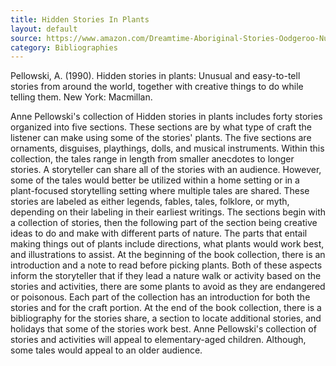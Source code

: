 ```yaml
---
title: Hidden Stories In Plants
layout: default
source: https://www.amazon.com/Dreamtime-Aboriginal-Stories-Oodgeroo-Nunukul/dp/0688132960
category: Bibliographies
---
```

<p>Pellowski, A. (1990). Hidden stories in plants: Unusual and easy-to-tell stories from around the world, together with creative things to do while telling them. New York: Macmillan.</p>
<p>Anne Pellowski's collection of Hidden stories in plants includes forty stories organized into five sections. These sections are by what type of craft the listener can make using some of the stories' plants. The five sections are ornaments, disguises, playthings, dolls, and musical instruments. Within this collection, the tales range in length from smaller anecdotes to longer stories. A storyteller can share all of the stories with an audience. However, some of the tales would better be utilized within a home setting or in a plant-focused storytelling setting where multiple tales are shared. These stories are labeled as either legends, fables, tales, folklore, or myth, depending on their labeling in their earliest writings. The sections begin with a collection of stories, then the following part of the section being creative ideas to do and make with different parts of nature. The parts that entail making things out of plants include directions, what plants would work best, and illustrations to assist. At the beginning of the book collection, there is an introduction and a note to read before picking plants. Both of these aspects inform the storyteller that if they lead a nature walk or activity based on the stories and activities, there are some plants to avoid as they are endangered or poisonous. Each part of the collection has an introduction for both the stories and for the craft portion. At the end of the book collection, there is a bibliography for the stories share, a section to locate additional stories, and holidays that some of the stories work best. Anne Pellowski's collection of stories and activities will appeal to elementary-aged children. Although, some tales would appeal to an older audience.</p>
